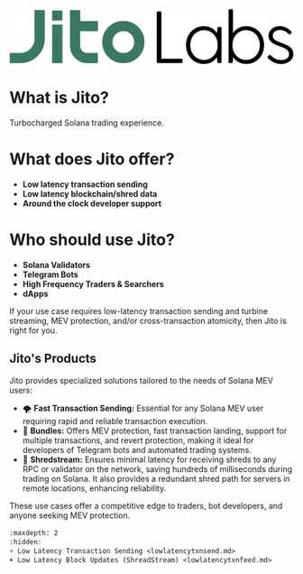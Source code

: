 ![Jito Labs](../images/Jitolabs_Logo_Green.svg)
# What is Jito?
Turbocharged Solana trading experience.

# What does Jito offer?
  - **Low latency transaction sending**
  - **Low latency blockchain/shred data**
  - **Around the clock developer support**

# Who should use Jito?
- **Solana Validators**
- **Telegram Bots**
- **High Frequency Traders & Searchers**
- **dApps**

If your use case requires low-latency transaction sending and turbine streaming, MEV protection, and/or cross-transaction
atomicity, then Jito is right for you.

## Jito's Products
Jito provides specialized solutions tailored to the needs of Solana MEV users:
- 🌪️ **Fast Transaction Sending:** Essential for any Solana MEV user requiring rapid and reliable transaction execution.
- 💼 **Bundles:** Offers MEV protection, fast transaction landing, support for multiple transactions, and revert protection, making it ideal for developers of Telegram bots and automated trading systems.
- 🧲 **Shredstream:** Ensures minimal latency for receiving shreds to any RPC or validator on the network, saving hundreds of milliseconds during trading on Solana. It also provides a redundant shred path for servers in remote locations, enhancing reliability.

These use cases offer a competitive edge to traders, bot developers, and anyone seeking MEV protection.

```{toctree}
:maxdepth: 2
:hidden:
⚡ Low Latency Transaction Sending <lowlatencytxnsend.md>
➤ Low Latency Block Updates (ShreadStream) <lowlatencytxnfeed.md>

